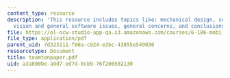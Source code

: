 ```yaml
---
content_type: resource
description: 'This resource includes topics like: mechanical design, sensors and strategy,
  vision and general software issues, general concerns, and conclusions and suggestions.'
file: https://ol-ocw-studio-app-qa.s3.amazonaws.com/courses/6-186-mobile-autonomous-systems-laboratory-january-iap-2005/a3a800bea9d7ed7d0cb976f206502130_teamtenpaper.pdf
file_type: application/pdf
parent_uid: 7d323111-f06a-c924-e3bc-43855e549030
resourcetype: Document
title: teamtenpaper.pdf
uid: a3a800be-a9d7-ed7d-0cb9-76f206502130
---
```

